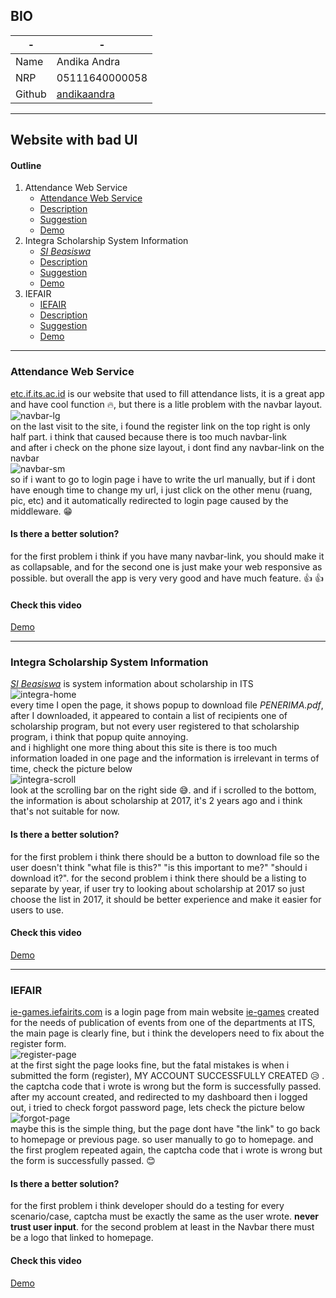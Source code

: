 ## BIO
|-|-|
------------ | -------------
Name | Andika Andra
NRP | 05111640000058
Github | [andikaandra](https://github.com/andikaandra)

---

## Website with bad UI
#### Outline
1. Attendance Web Service
   * [Attendance Web Service](http://etc.if.its.ac.id)
   * [Description](#attendance-web-service)
   * [Suggestion](#is-there-a-better-solution)
   * [Demo](https://youtu.be/Y41O6syArnU)
1. Integra Scholarship System Information
   * [*SI* *Beasiswa*](http://beasiswa.its.ac.id/data/home.php)
   * [Description](#integra-scholarship-system-information)
   * [Suggestion](#is-there-a-better-solution-1)
   * [Demo](https://youtu.be/XsG2ySSvdIU)
1. IEFAIR
   * [IEFAIR](http://ie-games.iefairits.com)
   * [Description](#iefair)
   * [Suggestion](#is-there-a-better-solution-2)
   * [Demo](https://youtu.be/_p5Wj2Yons8)

---

### Attendance Web Service
[etc.if.its.ac.id](http://etc.if.its.ac.id) is our website that used to fill attendance lists, it is a great app and have cool function :fire:, but there is a litle problem with the navbar layout.
<br> ![navbar-lg](assets/img/1549979884983.jpg) <br>
on the last visit to the site, i found the register link on the top right is only half part. i think that caused because there is too much navbar-link 
<br>
and after i check on the phone size layout, i dont find any navbar-link on the navbar
<br> ![navbar-sm](assets/img/1549980111138.jpg) <br>
so if i want to go to login page i have to write the url manually, but if i dont have enough time to change my url, i just click on the other menu (ruang, pic, etc) and it automatically redirected to login page caused by the middleware. :grin: 

#### Is there a better solution?
for the first problem i think if you have many navbar-link, you should make it as collapsable, and for the second one is just make your web responsive as possible. but overall the app is very very good and have much feature. :+1: :+1:

#### Check this video
[Demo](https://youtu.be/Y41O6syArnU)

---

### Integra Scholarship System Information
[*SI* *Beasiswa*](http://beasiswa.its.ac.id/data/home.php) is system information about scholarship in ITS
<br> ![integra-home](assets/img/1550035081410.jpg) <br>
every time I open the page, it shows popup to download file *PENERIMA.pdf*, after I downloaded, it appeared to contain a list of recipients one of scholarship program, but not every user registered to that scholarship program, i think that popup quite annoying.
<br>
and i highlight one more thing about this site is there is too much information loaded in one page and the information is irrelevant in terms of time, check the picture below
<br> ![integra-scroll](assets/img/1550035310115.jpg) <br>
look at the scrolling bar on the right side :sweat_smile:. and if i scrolled to the bottom, the information is about scholarship at 2017, it's 2 years ago and i think that's not suitable for now.

#### Is there a better solution?
for the first problem i think there should be a button to download file so the user doesn't think "what file is this?" "is this important to me?" "should i download it?". for the second problem i think there should be a listing to separate by year, if user try to looking about scholarship at 2017 so just choose the list in 2017, it should be better experience and make it easier for users to use.

#### Check this video
[Demo](https://youtu.be/XsG2ySSvdIU)

---

### IEFAIR 
[ie-games.iefairits.com](http://ie-games.iefairits.com) is a login page from main website [ie-games](https://www.iefairits.com/) created for the needs of publication of events from one of the departments at ITS, the main page is clearly fine, but i think the developers need to fix about the register form.
<br> ![register-page](assets/img/1549980550323.jpg) <br>
at the first sight the page looks fine, but the fatal mistakes is when i submitted the form (register), MY ACCOUNT SUCCESSFULLY CREATED :disappointed_relieved: . the captcha code that i wrote is wrong but the form is successfully passed.
<br>
after my account created, and redirected to my dashboard then i logged out, i tried to check forgot password page, lets check the picture below
<br> ![forgot-page](assets/img/1549980850738.jpg) <br>
maybe this is the simple thing, but the page dont have "the link" to go back to homepage or previous page. so user manually to go to homepage. and the first proglem repeated again, the captcha code that i wrote is wrong but the form is successfully passed. :blush:

#### Is there a better solution?
for the first problem i think developer should do a testing for every scenario/case, captcha must be exactly the same as the user wrote. **never trust user input**. for the second problem at least in the Navbar there must be a logo that linked to homepage.

#### Check this video
[Demo](https://youtu.be/_p5Wj2Yons8)